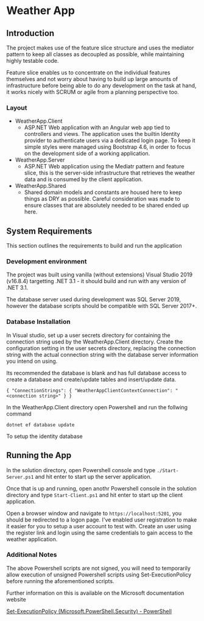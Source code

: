 # Weather App

## Introduction

The project makes use of the feature slice structure and uses the mediator pattern 
to keep all classes as decoupled as possible, while maintaining highly testable
code. 

Feature slice enables us to concentrate on the individual features themselves 
and not worry about having to build up large amounts of infrastructure before 
being able to do any development on the task at hand, it works nicely with SCRUM 
or agile from a planning perspective too.

### Layout


- WeatherApp.Client
  - ASP.NET Web application with an Angular web app tied to controllers 
  and views. The application uses the builtin Identity provider to authenticate
  users via a dedicated login page. To keep it simple styles were managed using
  Bootstrap 4.6, in order to focus on the development side of a working 
  application.
- WeatherApp.Server
  - ASP.NET Web application using the Mediatr pattern and feature slice,
  this is the server-side infrastructure that retrieves the weather data
  and is consumed by the client application.
- WeatherApp.Shared
  - Shared domain models and constants are housed here to keep things as DRY as 
  possible. Careful consideration was made to ensure classes that are absolutely
  needed to be shared ended up here. 

## System Requirements

This section outlines the requirements to build and run the application

### Development environment
The project was built using vanilla (without extensions) Visual Studio 2019 
(v16.8.4) targetting .NET 3.1 - it should build and run with any 
version of .NET 3.1.

The database server used during development was SQL Server 2019, 
however the database scripts should be compatible with SQL Server 2017+.

### Database Installation

In Visual studio, set up a user secrets directory for containing the connection 
string used by the WeatherApp.Client directory.
Create the configuration setting in the user secrets directory, replacing the
connection string with the actual connection string with the database server
information you intend on using. 

Its recommended the database is blank and
has full database access to create a database and 
create/update tables and insert/update data.
 
`{
  "ConnectionStrings": {
    "WeatherAppClientContextConnection": "<connection string>"
  }
}`
   
In the WeatherApp.Client directory open Powershell and run the follwing command

`dotnet ef database update`

To setup the identity database

## Running the App

In the solution directory, open Powershell console and 
type `./Start-Server.ps1` and hit enter to start up the server application.

Once that is up and running, open anothr Powershell console in the solution directory
and type `Start-Client.ps1` and hit enter to start up the client application.

Open a browser window and navigate to `https://localhost:5201`, you should be
redirected to a logon page. I've enabled user registration to make it easier
for you to setup a user account to test with. Create an user using the register
link and login using the same credentials to gain access to the weather application.
 
### Additional Notes
The above Powershell scripts are not signed, you will need to temporarily 
allow execution of unsigned Powershell scripts using Set-ExecutionPolicy 
before running the aforementioned scripts.

Further information on this is available on the Microsoft documentation website

[Set-ExecutionPolicy (Microsoft.PowerShell.Security) - PowerShell](https://docs.microsoft.com/en-us/powershell/module/microsoft.powershell.security/set-executionpolicy?view=powershell-7.1)